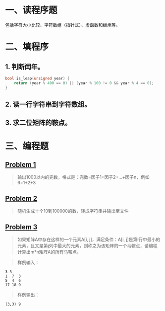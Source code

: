# 一、读程序题
包括字符大小比较、字符数组（指针式）、虚函数和继承等。

# 二、填程序
## 1. 判断闰年。
```cpp
bool is_leap(unsigned year) {
    return (year % 400 == 0) || (year % 100 != 0 && year % 4 == 0);
}
```
## 2. 读一行字符串到字符数组。
## 3. 求二位矩阵的鞍点。

# 三、编程题
## [Problem 1](1/1.cpp)
> 输出1000以内的完数，格式是：完数=因子1+因子2+...+因子n，例如6=1+2+3
## [Problem 2](2/2.cpp)
> 随机生成十个10到100000的数，转成字符串并输出至文件
## [Problem 3](3/3.cpp)
> 如果矩阵A中存在这样的一个元素A[i, j]，满足条件：A[i, j]是第i行中最小的元素，且又是第j列中最大的元素，则称之为该矩阵的一个马鞍点，请编程计算出m*n矩阵A的所有马鞍点。

> 样例输入：

```
3 3
1  7  3
5  4  6
17 18 9
```
> 样例输出：

```
(3,3) 9
```